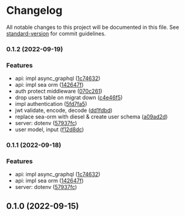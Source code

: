 # Changelog

All notable changes to this project will be documented in this file. See [standard-version](https://github.com/conventional-changelog/standard-version) for commit guidelines.

### 0.1.2 (2022-09-19)


### Features

* api: impl async_graphql ([1c74632](https://github.com/aerox0/rust-tweeter/commit/1c746327dfb41046e29ba6e1e65b4bd18c1fa269))
* api: impl sea orm ([142647f](https://github.com/aerox0/rust-tweeter/commit/142647fcb1c7df9c48a3793e78ae8b0d3edbf68f))
* auth protect middleware ([070c261](https://github.com/aerox0/rust-tweeter/commit/070c261a30e0ee1ce2d92e2f4e4d7247720ad590))
* drop users table on migrat down ([c4e46f5](https://github.com/aerox0/rust-tweeter/commit/c4e46f56f413eb474ab688d9ca4d19ed8f32fb0e))
* impl authentication ([5fd7fa5](https://github.com/aerox0/rust-tweeter/commit/5fd7fa54b9db40255b7e4af97351e8270f767ada))
* jwt validate, encode, decode ([dd1fdbd](https://github.com/aerox0/rust-tweeter/commit/dd1fdbd2f3a5ec92d8461d4f05fa5b5d56e0a2fa))
* replace sea-orm with diesel & create user schema ([a09ad2d](https://github.com/aerox0/rust-tweeter/commit/a09ad2db336443c823861af70dcc0bc26f4d9ee9))
* server: dotenv ([57937fc](https://github.com/aerox0/rust-tweeter/commit/57937fcd560fb4b6ca2a38cf2658913ebfebca5a))
* user model, input ([f12d8dc](https://github.com/aerox0/rust-tweeter/commit/f12d8dcebca58dd3f9f260e50b5d1f1ef53648f8))

### 0.1.1 (2022-09-18)


### Features

* api: impl async_graphql ([1c74632](https://github.com/aerox0/rust-tweeter/commit/1c746327dfb41046e29ba6e1e65b4bd18c1fa269))
* api: impl sea orm ([142647f](https://github.com/aerox0/rust-tweeter/commit/142647fcb1c7df9c48a3793e78ae8b0d3edbf68f))
* server: dotenv ([57937fc](https://github.com/aerox0/rust-tweeter/commit/57937fcd560fb4b6ca2a38cf2658913ebfebca5a))

## 0.1.0 (2022-09-15)
